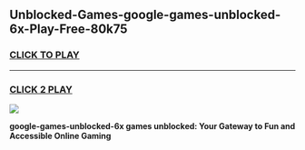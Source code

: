 
## Unblocked-Games-google-games-unblocked-6x-Play-Free-80k75
<h3>
<a href="https://premium76.site?title=google-games-unblocked-6x&ref=19M">CLICK TO PLAY</a></h3>
<hr>

<h3>
<a href="https://premium76.site?title=google-games-unblocked-6x&ref=19M">CLICK 2 PLAY</a>
  
</h3>

<a href="https://premium76.site?title=google-games-unblocked-6x&ref=19M"><img src="https://clearcache.store/games.png"></a>


**google-games-unblocked-6x games unblocked: Your Gateway to Fun and Accessible Online Gaming**
